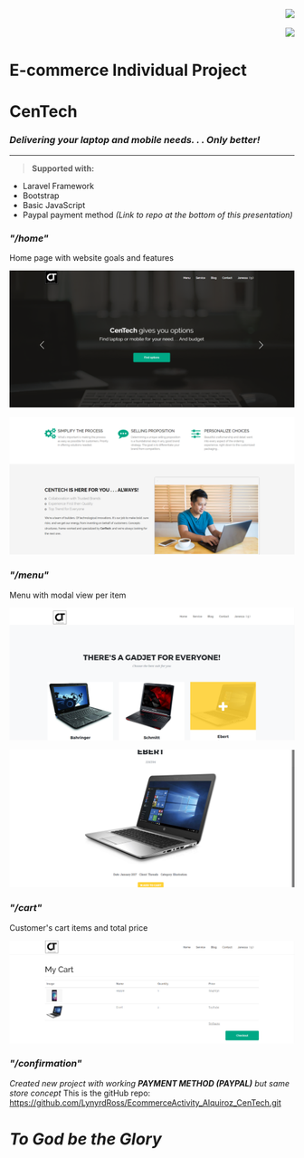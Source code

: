 <p align="right"><img src="https://laravel.com/assets/img/components/logo-laravel.svg"></p>

<p align="right"><img src="https://poser.pugx.org/laravel/framework/v/stable.svg"></p>

# E-commerce Individual Project

# CenTech
### *Delivering your laptop and mobile needs. . . Only better!*
----------

> **Supported with:**
* Laravel Framework
* Bootstrap
* Basic JavaScript
* Paypal payment method *(Link to repo at the bottom of this presentation)*

### *"/home"*
Home page with website goals and features

![Home Page 1](https://github.com/LynyrdRoss/centech/blob/master/screenshots/1.png "Home Page 1")

![Home Page 2](https://github.com/LynyrdRoss/centech/blob/master/screenshots/2.png "Home Page 2")




### *"/menu"*
Menu with modal view per item

![Menu Page 1](https://github.com/LynyrdRoss/centech/blob/master/screenshots/3.png "Menu Page 1")

![Menu Page 2](https://github.com/LynyrdRoss/centech/blob/master/screenshots/4.png "Menu Page 2")




### *"/cart"*
Customer's cart items and total price

![Cart Page](https://github.com/LynyrdRoss/centech/blob/master/screenshots/5.png "Cart Page")




### *"/confirmation"*
*Created new project with working __PAYMENT METHOD (PAYPAL)__ but same store concept*
This is the gitHub repo:
https://github.com/LynyrdRoss/EcommerceActivity_Alquiroz_CenTech.git




# *To God be the Glory*
